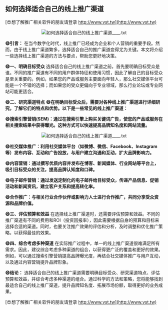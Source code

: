 ## **如何选择适合自己的线上推广渠道**

[😍想了解推广相关软件的朋友请登录 http://www.vst.tw](http://www.vst.tw)

 <center><img src="https://vst.tw/MP4/tuiguang/png/8.png" alt="如何选择适合自己的线上推广渠道____.txt"></center>

**😄引言：**
在当今数字化时代，线上推广已经成为企业和个人营销的重要手段。然而，由于线上推广渠道繁多，选择适合自己的推广渠道变得尤为关键。本文将介绍一些选择线上推广渠道的方法与要点，帮助您更好地决策。

**😄一、明确目标受众**
选择适合自己的线上推广渠道之前，首先要明确目标受众是谁。不同的推广渠道有不同的用户群体特征和使用习惯，因此了解自己的目标受众是至关重要的。例如，如果您的产品或服务主要面向年轻人，那么社交媒体平台可能是一个不错的选择；而如果您的受众更偏向于专业领域，那么行业论坛或专业网站可能更适合。

**😄二、研究渠道特点**
**😄在明确目标受众后，需要对各种线上推广渠道进行详细研究，了解它们的特点和优势。以下是一些常见的线上推广渠道：**

**😄搜索引擎营销(SEM)：通过在搜索引擎上购买关键词广告，使您的产品或服务在相关搜索结果中获得曝光。这种方式可以快速提高品牌知名度和网站流量。**

 <center><img src="https://vst.tw/MP4/tuiguang/png/1.png" alt="如何选择适合自己的线上推广渠道____.txt"></center>

**😄社交媒体推广：利用社交媒体平台（如微博、微信、Facebook、Instagram等）发布内容、互动和广告投放，与用户建立沟通和互动，扩大品牌影响力。**

**😄内容营销：通过撰写优质内容并发布在博客、新闻媒体、行业网站等平台上，吸引目标受众的关注，提高品牌认知度和口碑。**

**😄电子邮件营销：通过发送定制化的电子邮件给目标受众，传递产品信息、促销活动和新闻资讯，建立客户关系和提高转化率。**

**😄合作推广：与相关行业合作伙伴或影响力人士进行合作推广，共同分享受众资源和品牌价值。**

**😄三、评估预算和效益**
在选择线上推广渠道时，还需要评估预算和效益。不同的推广渠道有不同的费用和ROI（投资回报率），因此需要根据自身的预算和目标来选择合适的渠道。同时，也要关注推广效果的评估和分析，及时调整和优化推广策略，以获得最佳的效果。

**😄四、综合考虑多种渠道**
在实际推广过程中，单一的线上推广渠道很难满足所有需求。因此，建议综合考虑多种渠道的组合，以获得更广泛的覆盖和更好的效果。例如，可以通过搜索引擎营销提高品牌曝光度，再结合社交媒体推广与用户互动，以及通过内容营销提升品牌形象。

**😄结论：**
选择适合自己的线上推广渠道需要明确目标受众、研究渠道特点、评估预算和效益，并综合考虑多种渠道的组合。通过科学的方法和策略，您将能够找到最适合自己的线上推广渠道，提升品牌知名度、拓展市场份额，取得更好的业务成果。

[😍想了解推广相关软件的朋友请登录 http://www.vst.tw](http://www.vst.tw)



